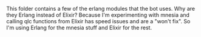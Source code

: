This folder contains a few of the erlang modules that the bot uses.
Why are they Erlang instead of Elixir? Because I'm experimenting with mnesia and calling qlc functions from Elixir
has speed issues and are a "won't fix". So I'm using Erlang for the mnesia stuff and Elixir for the rest.
